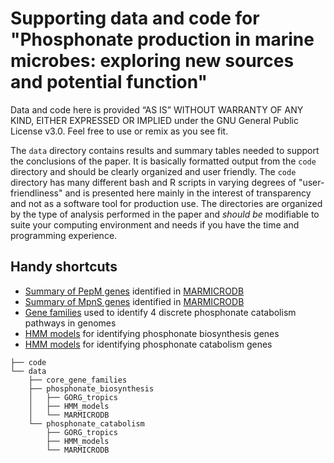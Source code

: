 # Supporting data and code for "Phosphonate production in marine microbes: exploring new sources and potential function"

Data and code here is provided “AS IS” WITHOUT WARRANTY OF ANY KIND, EITHER EXPRESSED OR IMPLIED under the GNU General Public License v3.0. Feel free to use or remix as you see fit.

The `data` directory contains results and summary tables needed to support the conclusions of the paper. It is basically formatted output from the `code` directory and should be clearly organized and user friendly. The `code` directory has many different bash and R scripts in varying degrees of "user-friendliness" and is presented here mainly in the interest of transparency and not as a software tool for production use. The directories are organized by the type of analysis performed in the paper and *should be* modifiable to suite your computing environment and needs if you have the time and programming experience.

## Handy shortcuts

- [Summary of PepM genes](data/phosphonate_biosynthesis/MARMICRODB/pepm_genes.md) identified in [MARMICRODB](https://zenodo.org/record/3520509)
- [Summary of MpnS genes](data/phosphonate_biosynthesis/MARMICRODB/mpns_genes.md) identified in [MARMICRODB](https://zenodo.org/record/3520509)
- [Gene families](data/phosphonate_catabolism/HMM_models/phosphonate_utilization_families.md) used to identify 4 discrete phosphonate catabolism pathways in genomes
- [HMM models](data/phosphonate_biosynthesis/HMM_models) for identifying phosphonate biosynthesis genes
- [HMM models](data/phosphonate_catabolism/HMM_models) for identifying phosphonate catabolism genes

```.
├── code
└── data
    ├── core_gene_families
    ├── phosphonate_biosynthesis
    │   ├── GORG_tropics
    │   ├── HMM_models
    │   └── MARMICRODB
    └── phosphonate_catabolism
        ├── GORG_tropics
        ├── HMM_models
        └── MARMICRODB
```